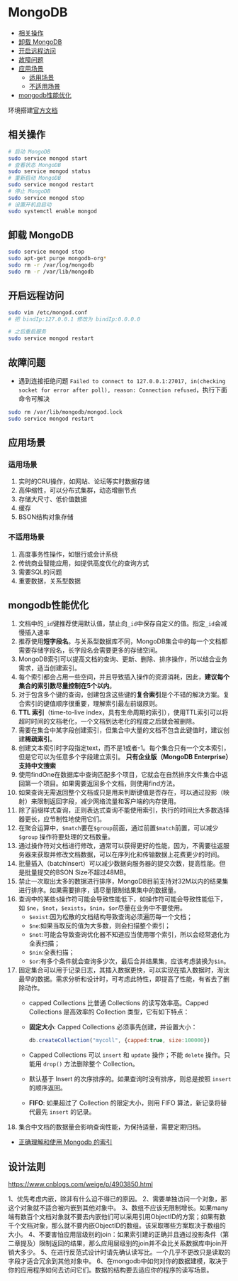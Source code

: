 # MongoDB

- [相关操作](#相关操作)
- [卸载 MongoDB](#卸载-mongodb)
- [开启远程访问](#开启远程访问)
- [故障问题](#故障问题)
- [应用场景](#应用场景)
  - [适用场景](#适用场景)
  - [不适用场景](#不适用场景)
- [mongodb性能优化](#mongodb性能优化)

环境搭建[官方文档](https://docs.mongodb.com/manual/tutorial/install-mongodb-on-ubuntu/#install-community-ubuntu-pkg)

## 相关操作

```sh
# 启动 MongoDB
sudo service mongod start
# 查看状态 MongoDB
sudo service mongod status
# 重新启动 MongoDB
sudo service mongod restart
# 停止 MongoDB
sudo service mongod stop
# 设置开机自启动
sudo systemctl enable mongod
```

## 卸载 MongoDB

```sh
sudo service mongod stop
sudo apt-get purge mongodb-org*
sudo rm -r /var/log/mongodb
sudo rm -r /var/lib/mongodb
```

## 开启远程访问

```sh
sudo vim /etc/mongod.conf
# 把 bindIp:127.0.0.1 修改为 bindIp:0.0.0.0

# 之后重启服务
sudo service mongod restart
```

## 故障问题

- 遇到连接拒绝问题 `Failed to connect to 127.0.0.1:27017, in(checking socket for error after poll), reason: Connection refused`，执行下面命令可解决

```sh
sudo rm /var/lib/mongodb/mongod.lock
sudo service mongod restart
```

## 应用场景

### 适用场景

1. 实时的CRU操作，如网站、论坛等实时数据存储
2. 高伸缩性，可以分布式集群，动态增删节点
3. 存储大尺寸、低价值数据
4. 缓存
5. BSON结构对象存储

### 不适用场景

1. 高度事务性操作，如银行或会计系统
2. 传统商业智能应用，如提供高度优化的查询方式
3. 需要SQL的问题
4. 重要数据，关系型数据

## mongodb性能优化

1. 文档中的`_id`键推荐使用默认值，禁止向`_id`中保存自定义的值。指定`_id`会减慢插入速率
2. 推荐使用**短字段名**。与关系型数据库不同，MongoDB集合中的每一个文档都需要存储字段名，长字段名会需要更多的存储空间。
3. MongoDB索引可以提高文档的查询、更新、删除、排序操作，所以结合业务需求，适当创建索引。
4. 每个索引都会占用一些空间，并且导致插入操作的资源消耗，因此，**建议每个集合的索引数尽量控制在5个以内**。
5. 对于包含多个键的查询，创建包含这些键的**复合索引**是个不错的解决方案。复合索引的键值顺序很重要，理解索引最左前缀原则。
6. **TTL 索引**（time-to-live index，具有生命周期的索引），使用TTL索引可以将超时时间的文档老化，一个文档到达老化的程度之后就会被删除。
7. 需要在集合中某字段创建索引，但集合中大量的文档不包含此键值时，建议创建**稀疏索引**。
8. 创建文本索引时字段指定text，而不是1或者-1。每个集合只有一个文本索引，但是它可以为任意多个字段建立索引。 **只有企业版（MongoDB Enterprise）支持中文搜索**
9. 使用findOne在数据库中查询匹配多个项目，它就会在自然排序文件集合中返回第一个项目。如果需要返回多个文档，则使用find方法。
10. 如果查询无需返回整个文档或只是用来判断键值是否存在，可以通过投影（映射）来限制返回字段，减少网络流量和客户端的内存使用。
11. 除了前缀样式查询，正则表达式查询不能使用索引，执行的时间比大多数选择器更长，应节制性地使用它们。
12. 在聚合运算中，`$match`要在`$group`前面，通过前置`$match`前置，可以减少`$group` 操作符要处理的文档数量。
13. 通过操作符对文档进行修改，通常可以获得更好的性能，因为，不需要往返服务器来获取并修改文档数据，可以在序列化和传输数据上花费更少的时间。
14. 批量插入（batchInsert）可以减少数据向服务器的提交次数，提高性能。但是批量提交的BSON Size不超过48MB。
15. 禁止一次取出太多的数据进行排序，MongoDB目前支持对32M以内的结果集进行排序。如果需要排序，请尽量限制结果集中的数据量。
16. 查询中的某些`$`操作符可能会导致性能低下，如操作符可能会导致性能低下，如 `$ne`，`$not`，`$exists`，`$nin`，`$or`尽量在业务中不要使用。
    - `$exist`:因为松散的文档结构导致查询必须遍历每一个文档；
    - `$ne`:如果当取反的值为大多数，则会扫描整个索引；
    - `$not`:可能会导致查询优化器不知道应当使用哪个索引，所以会经常退化为全表扫描；
    - `$nin`:全表扫描；
    - `$or`:有多个条件就会查询多少次，最后合并结果集，应该考虑装换为`$in`。
17. 固定集合可以用于记录日志，其插入数据更快，可以实现在插入数据时，淘汰最早的数据。需求分析和设计时，可考虑此特性，即提高了性能，有省去了删除动作。  
    - capped Collections 比普通 Collections 的读写效率高。Capped Collections 是高效率的 Collection 类型，它有如下特点：
    - **固定大小**: Capped Collections 必须事先创建，并设置大小：

      ```js
      db.createCollection("mycoll", {capped:true, size:100000})
      ```

    - Capped Collections 可以 `insert` 和 `update` 操作；不能 `delete` 操作。只能用 `drop()` 方法删除整个 Collection。
    - 默认基于 Insert 的次序排序的。如果查询时没有排序，则总是按照 `insert` 的顺序返回。
    - **FIFO**: 如果超过了 Collection 的限定大小，则用 FIFO 算法，新记录将替代最先 `insert` 的记录。
18. 集合中文档的数据量会影响查询性能，为保持适量，需要定期归档。

- [正确理解和使用 Mongodb 的索引](https://juejin.im/post/5ad1d2836fb9a028dd4eaae6)

## 设计法则

https://www.cnblogs.com/weige/p/4903850.html

1、优先考虑内嵌，除非有什么迫不得已的原因。
2、需要单独访问一个对象，那这个对象就不适合被内嵌到其他对象中。
3、数组不应该无限制增长。如果many端有数百个文档对象就不要去内嵌他们可以采用引用ObjectID的方案；如果有数千个文档对象，那么就不要内嵌ObjectID的数组。该采取哪些方案取决于数组的大小。
4、不要害怕应用层级别的join：如果索引建的正确并且通过投影条件（第二章提及）限制返回的结果，那么应用层级别的join并不会比关系数据库中join开销大多少。
5、在进行反范式设计时请先确认读写比。一个几乎不更改只是读取的字段才适合冗余到其他对象中。
6、在mongodb中如何对你的数据建模，取决于你的应用程序如何去访问它们。数据的结构要去适应你的程序的读写场景。
